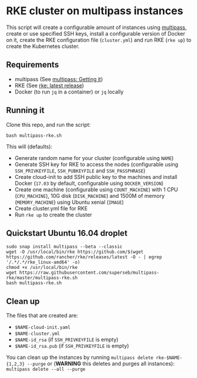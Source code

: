 # RKE cluster on multipass instances

This script will create a configurable amount of instances using [multipass](https://github.com/CanonicalLtd/multipass/), create or use specified SSH keys, install a configurable version of Docker on it, create the RKE configuration file (`cluster.yml`) and run RKE (`rke up`) to create the Kubernetes cluster.

## Requirements

* multipass (See [multipass: Getting it](https://github.com/CanonicalLtd/multipass#getting-it))
* RKE (See [rke: latest release](https://github.com/rancher/rke/releases/latest))
* Docker (to run `jq` in a container) or `jq` locally

## Running it

Clone this repo, and run the script:

```
bash multipass-rke.sh
```

This will (defaults):

* Generate random name for your cluster (configurable using `NAME`)
* Generate SSH key for RKE to access the nodes (configurable using `SSH_PRIVKEYFILE`, `SSH_PUBKEYFILE` and `SSH_PASSPHRASE`)
* Create cloud-init to add SSH public key to the machines and install Docker (`17.03` by default, configurable using `DOCKER_VERSION`)
* Create one machine (configurable using `COUNT_MACHINE`) with 1 CPU (`CPU_MACHINE`), 10G disk (`DISK_MACHINE`) and 1500M of memory (`MEMORY_MACHINE`) using Ubuntu xenial (`IMAGE`)
* Create cluster.yml file for RKE
* Run `rke up` to create the cluster


## Quickstart Ubuntu 16.04 droplet

```
sudo snap install multipass --beta --classic
wget -O /usr/local/bin/rke https://github.com/$(wget https://github.com/rancher/rke/releases/latest -O - | egrep '/.*/.*/rke_linux-amd64' -o)
chmod +x /usr/local/bin/rke
wget https://raw.githubusercontent.com/superseb/multipass-rke/master/multipass-rke.sh
bash multipass-rke.sh
```

## Clean up

The files that are created are:

* `$NAME-cloud-init.yaml`
* `$NAME-cluster.yml`
* `$NAME-id_rsa` (if `SSH_PRIVKEYFILE` is empty)
* `$NAME-id_rsa.pub` (if `SSH_PRIVKEYFILE` is empty)

You can clean up the instances by running `multipass delete rke-$NAME-{1,2,3} --purge` or (**WARNING** this deletes and purges all instances): `multipass delete --all --purge`
